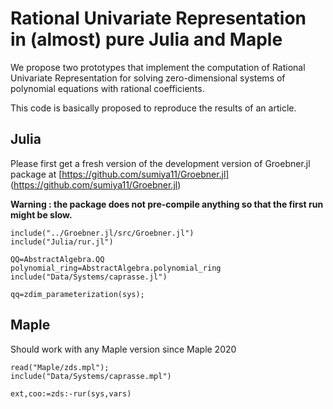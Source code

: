 # Rational Univariate Representation in (almost) pure Julia and Maple

We propose two prototypes that implement the computation of Rational Univariate Representation for solving zero-dimensional systems of polynomial equations with rational coefficients.

This code is basically proposed to reproduce the results of an article.

## Julia 

Please first get a fresh version of the development version of Groebner.jl package at [https://github.com/sumiya11/Groebner.jl] (https://github.com/sumiya11/Groebner.jl)

**Warning : the package does not pre-compile anything so that the first run might be slow.**

 ```
include("../Groebner.jl/src/Groebner.jl")
include("Julia/rur.jl")

QQ=AbstractAlgebra.QQ
polynomial_ring=AbstractAlgebra.polynomial_ring
include("Data/Systems/caprasse.jl")

qq=zdim_parameterization(sys);
 ```

## Maple
Should work with any Maple version since Maple 2020


 ```
read("Maple/zds.mpl");
include("Data/Systems/caprasse.mpl")

ext,coo:=zds:-rur(sys,vars)
 ```
